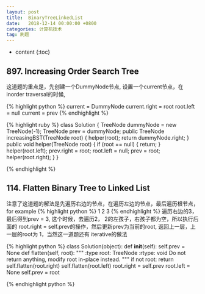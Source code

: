 ```yaml
---
layout: post
title:  BinaryTreeLinkedList
date:   2018-12-14 00:00:00 +0800
categories: 计算机技术
tag: 刷题
---
```


* content
{:toc}

<h2>897. Increasing Order Search Tree</h2>

这道题的重点是，先创建一个DummyNode节点, 设置一个current节点，在inorder traversal的时候,

{% highlight python %}
current = DummyNode
current.right = root
root.left = null
current = prev
{% endhighlight %}

{% highlight ruby %}
class Solution {
    TreeNode dummyNode = new TreeNode(-1);
    TreeNode prev = dummyNode;
    public TreeNode increasingBST(TreeNode root) {
        helper(root);
        return dummyNode.right;
    }
    public void helper(TreeNode root) {
        if (root == null) {
            return;
        }
        helper(root.left);
        prev.right = root;
        root.left = null;
        prev = root;
        helper(root.right);
    }
}

{% endhighlight %}


<h2>114. Flatten Binary Tree to Linked List</h2>
注意了这道题的解法是先遍历右边的节点，在遍历左边的节点，最后遍历根节点， for example
    {% highlight python %}
            1
        2        3
    {% endhighlight %}
遍历右边的3，最后得到prev = 3, 这个时候，去遍历2， 2的左孩子，右孩子都为空，所以执行后面的 root.right = self.prev的操作，然后更新prev为当前的root, 返回上一层，上一层的root为
1，当然这一道题还有 iterative的做法

{% highlight python %}
class Solution(object):
    def __init__(self):
        self.prev = None
    def flatten(self, root):
        """
        :type root: TreeNode
        :rtype: void Do not return anything, modify root in-place instead.
        """
        if not root:
            return
        self.flatten(root.right)
        self.flatten(root.left)
        root.right = self.prev
        root.left = None
        self.prev = root

{% endhighlight python %}